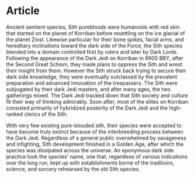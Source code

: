 # Article
Ancient sentient species, Sith purebloods were humanoids with red skin that started on the planet of Korriban before resettling on the ice glacial of the planet Ziost.
Likewise particular for their bone spikes, facial arms, and hereditary inclinations toward the dark side of the Force, the Sith species blended into a domain controlled first by rulers and later by Dark Lords.
Following the appearance of the Dark Jedi on Korriban in 6900 BBY, after the Second Great Schism, they made plans to oppress the Sith and wrest their insight from them.
However the Sith struck back trying to secure their dark side knowledge, they were eventually outclassed by the prevalent preparation and advanced innovation of the trespassers.
The Sith were subjugated by their dark Jedi masters, and after many ages, the two gatherings mixed.
The Dark Jedi tracked down that Sith society and culture fit their way of thinking admirably.
Soon after, most of the elites on Korriban consisted primarily of hybridized posterity of the Dark Jedi and the high-ranked clerics of the Sith.


With very few existing pure-blooded sith, their species were accepted to have become truly extinct because of the interbreeding process between the Dark Jedi.
Regardless of a general public overwhelmed by savageness and infighting, Sith development finished in a Golden Age, after which the species was dissipated across the universe.
An eponymous dark side practice took the species' name, one that, regardless of various indications over the long run, kept up with establishments borne of the traditions, science, and sorcery rehearsed by the old Sith species.